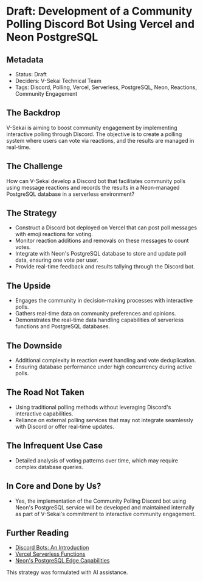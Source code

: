 # Draft: Development of a Community Polling Discord Bot Using Vercel and Neon PostgreSQL

## Metadata

- Status: Draft
- Deciders: V-Sekai Technical Team
- Tags: Discord, Polling, Vercel, Serverless, PostgreSQL, Neon, Reactions, Community Engagement

## The Backdrop

V-Sekai is aiming to boost community engagement by implementing interactive polling through Discord. The objective is to create a polling system where users can vote via reactions, and the results are managed in real-time.

## The Challenge

How can V-Sekai develop a Discord bot that facilitates community polls using message reactions and records the results in a Neon-managed PostgreSQL database in a serverless environment?

## The Strategy

- Construct a Discord bot deployed on Vercel that can post poll messages with emoji reactions for voting.
- Monitor reaction additions and removals on these messages to count votes.
- Integrate with Neon's PostgreSQL database to store and update poll data, ensuring one vote per user.
- Provide real-time feedback and results tallying through the Discord bot.

## The Upside

- Engages the community in decision-making processes with interactive polls.
- Gathers real-time data on community preferences and opinions.
- Demonstrates the real-time data handling capabilities of serverless functions and PostgreSQL databases.

## The Downside

- Additional complexity in reaction event handling and vote deduplication.
- Ensuring database performance under high concurrency during active polls.

## The Road Not Taken

- Using traditional polling methods without leveraging Discord's interactive capabilities.
- Reliance on external polling services that may not integrate seamlessly with Discord or offer real-time updates.

## The Infrequent Use Case

- Detailed analysis of voting patterns over time, which may require complex database queries.

## In Core and Done by Us?

- Yes, the implementation of the Community Polling Discord bot using Neon's PostgreSQL service will be developed and maintained internally as part of V-Sekai's commitment to interactive community engagement.

## Further Reading

- [Discord Bots: An Introduction](https://discord.com/developers/docs/intro)
- [Vercel Serverless Functions](https://vercel.com/docs/serverless-functions/introduction)
- [Neon's PostgreSQL Edge Capabilities](https://neon.tech/docs/introduction/about)

This strategy was formulated with AI assistance.

